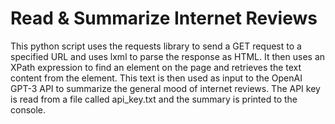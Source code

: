 # Read & Summarize Internet Reviews

This python script uses the requests library to send a GET request to a specified URL and uses lxml to parse the response as HTML. It then uses an XPath expression to find an element on the page and retrieves the text content from the element. This text is then used as input to the OpenAI GPT-3 API to summarize the general mood of internet reviews. The API key is read from a file called api_key.txt and the summary is printed to the console.
